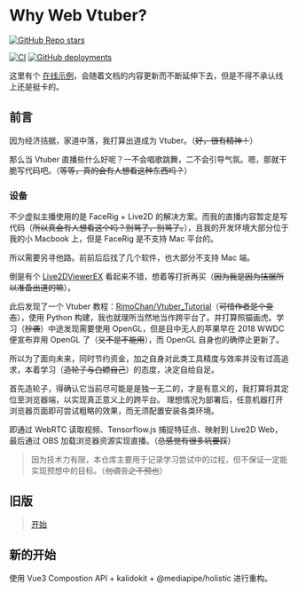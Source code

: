 # Why Web Vtuber?

[![GitHub Repo stars](https://img.shields.io/github/stars/YunYouJun/vtuber?style=social)](https://github.com/YunYouJun/vtuber)

[![CI](https://github.com/YunYouJun/vtuber/actions/workflows/ci.yml/badge.svg)](https://github.com/YunYouJun/vtuber/actions/workflows/ci.yml)
[![GitHub deployments](https://img.shields.io/github/deployments/YunYouJun/vtuber/production?label=vercel&logo=vercel&logoColor=white)](https://vercel.com/yunyoujun/vtuber)

这里有个 [在线示例](https://vtuber.yunyoujun.cn)，会随着文档的内容更新而不断延伸下去，但是不得不承认线上还是挺卡的。

## 前言

因为经济拮据，家道中落，我打算出道成为 Vtuber。（~~好，很有精神！~~）

那么当 Vtuber 直播些什么好呢？一不会唱歌跳舞，二不会引导气氛。嗯，那就干脆写代码吧。（~~等等，真的会有人想看这种东西吗？~~）

### 设备

不少虚拟主播使用的是 FaceRig + Live2D 的解决方案。而我的直播内容暂定是写代码（~~所以真会有人想看这个吗？别骂了，别骂了。~~），且我的开发环境大部分位于我的小 Macbook 上，但是 FaceRig 是不支持 Mac 平台的。

所以需要另寻他路。前前后后找了几个软件，也大部分不支持 Mac 端。

倒是有个 [Live2DViewerEX](https://store.steampowered.com/app/616720/Live2DViewerEX/) 看起来不错，想着等打折再买（~~因为我是因为拮据所以准备出道的嘛~~）。

此后发现了一个 Vtuber 教程：[RimoChan/Vtuber_Tutorial](https://github.com/RimoChan/Vtuber_Tutorial)（~~可惜作者是个变态~~），使用 Python 构建，我也就理所当然地当作跨平台了。并打算照猫画虎。学习（~~抄袭~~）中途发现需要使用 OpenGL，但是目中无人的苹果早在 2018 WWDC 便宣布弃用 OpenGL 了（~~又不是不能用~~），而 OpenGL 自身也的确停止更新了。

所以为了面向未来，同时节约资金，加之自身对此类工具精度与效率并没有过高追求，本着学习（~~造轮子与白嫖自己~~）的态度，决定自给自足。

首先造轮子，得确认它当前尽可能是是独一无二的，才是有意义的，我打算将其定位至浏览器端，以实现真正意义上的跨平台。
理想情况为部署后，任意机器打开浏览器页面即可尝试粗略的效果，而无须配置安装各类环境。

即通过 WebRTC 读取视频、Tensorflow.js 捕捉特征点、映射到 Live2D Web，最后通过 OBS 加载浏览器资源实现直播。（~~总感觉有很多坑要踩~~）

> 因为技术力有限，本仓库主要用于记录学习尝试中的过程，但不保证一定能实现预想中的目标。（~~勿谓言之不预也~~）

## 旧版

> [开始](./start.md)

## 新的开始

使用 Vue3 Compostion API + kalidokit + @mediapipe/holistic 进行重构。
